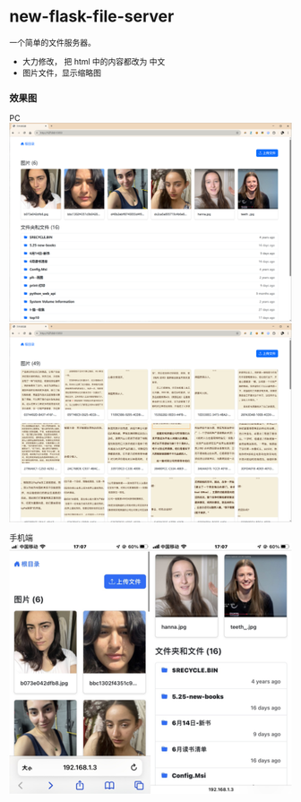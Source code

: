 # new-flask-file-server

一个简单的文件服务器。 



- 大力修改， 把 html 中的内容都改为 中文 
- 图片文件，显示缩略图

### 效果图

PC
![效果图](效果图/pc1.png)
![效果图](效果图/pc2.png)

手机端
![效果图](效果图/merged_image.jpg)

